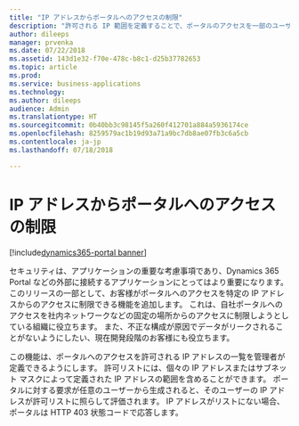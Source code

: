 ```yaml
---
title: "IP アドレスからポータルへのアクセスの制限"
description: "許可される IP 範囲を定義することで、ポータルのアクセスを一部のユーザーのみに制限します"
author: dileeps
manager: prvenka
ms.date: 07/22/2018
ms.assetid: 143d1e32-f70e-478c-b8c1-d25b37782653
ms.topic: article
ms.prod: 
ms.service: business-applications
ms.technology: 
ms.author: dileeps
audience: Admin
ms.translationtype: HT
ms.sourcegitcommit: 0b40bb3c98145f5a260f412701a884a5936174ce
ms.openlocfilehash: 8259579ac1b19d93a71a9bc7db8ae07fb3c6a5cb
ms.contentlocale: ja-jp
ms.lasthandoff: 07/18/2018

---
```

# <a name="restrict-portal-access-by-ip-address"></a>IP アドレスからポータルへのアクセスの制限

[!include[dynamics365-portal banner](../../includes/dynamics365-portal.md)]




セキュリティは、アプリケーションの重要な考慮事項であり、Dynamics 365 Portal などの外部に接続するアプリケーションにとってはより重要になります。 このリリースの一部として、お客様がポータルへのアクセスを特定の IP アドレスからのアクセスに制限できる機能を追加します。 これは、自社ポータルへのアクセスを社内ネットワークなどの固定の場所からのアクセスに制限しようとしている組織に役立ちます。 また、不正な構成が原因でデータがリークされることがないようにしたい、現在開発段階のお客様にも役立ちます。

この機能は、ポータルへのアクセスを許可される IP アドレスの一覧を管理者が定義できるようにします。 許可リストには、個々の IP アドレスまたはサブネット マスクによって定義された IP アドレスの範囲を含めることができます。 ポータルに対する要求が任意のユーザーから生成されると、そのユーザーの IP アドレスが許可リストに照らして評価されます。 IP アドレスがリストにない場合、ポータルは HTTP 403 状態コードで応答します。

<!--
### Who uses this feature
This feature is intended for administrators who are managing portals.
## Status
### Development status
Generally available
#### Target timeframe
October 2018
### Availability 
Cloud
### Regional availability
Global
-->

